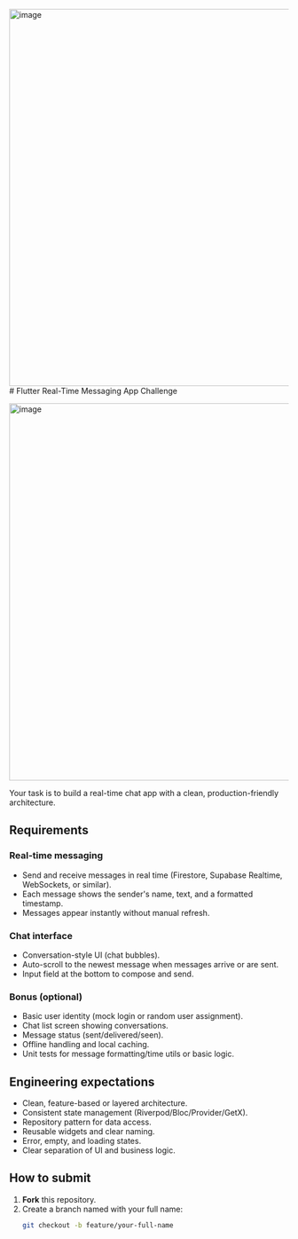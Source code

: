 <img width="900" height="680" alt="image" src="https://github.com/user-attachments/assets/78ff4712-9a69-4395-8993-b1f4fb8eb646" /># Flutter Real-Time Messaging App Challenge

<img width="900" height="680" alt="image" src="https://github.com/user-attachments/assets/6a8e10b3-1add-4adf-8b53-6c6e9e9cd9d0" />


Your task is to build a real-time chat app with a clean, production-friendly architecture.

## Requirements

### Real-time messaging
- Send and receive messages in real time (Firestore, Supabase Realtime, WebSockets, or similar).
- Each message shows the sender's name, text, and a formatted timestamp.
- Messages appear instantly without manual refresh.

### Chat interface
- Conversation-style UI (chat bubbles).
- Auto-scroll to the newest message when messages arrive or are sent.
- Input field at the bottom to compose and send.

### Bonus (optional)
- Basic user identity (mock login or random user assignment).
- Chat list screen showing conversations.
- Message status (sent/delivered/seen).
- Offline handling and local caching.
- Unit tests for message formatting/time utils or basic logic.

## Engineering expectations
- Clean, feature-based or layered architecture.
- Consistent state management (Riverpod/Bloc/Provider/GetX).
- Repository pattern for data access.
- Reusable widgets and clear naming.
- Error, empty, and loading states.
- Clear separation of UI and business logic.


## How to submit

1. **Fork** this repository.
2. Create a branch named with your full name:
   ```bash
   git checkout -b feature/your-full-name

